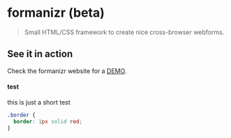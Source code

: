 # formanizr (beta)

> Small HTML/CSS framework to create nice cross-browser webforms.

## See it in action
Check the formanizr website for a [DEMO](http://formanizr.firchow.net).

#### test
this is just a short test

```css
.border {
  border: 1px solid red;
}
```
